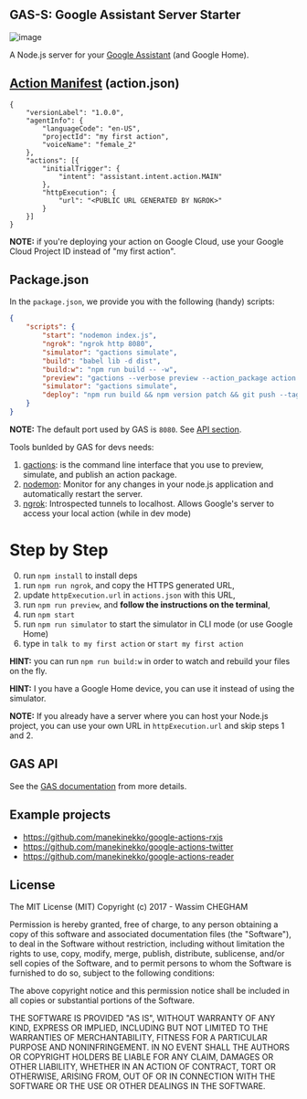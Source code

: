 ## GAS-S: Google Assistant Server Starter

![image](https://cloud.githubusercontent.com/assets/1699357/21663314/b022ace0-d2df-11e6-8713-9f68b1c3ee3b.png)

A Node.js server for your [Google Assistant](https://developers.google.com/actions/) (and Google Home).

## [Action Manifest](https://developers.google.com/actions/develop/sdk/actions) (action.json)

```
{
    "versionLabel": "1.0.0",
    "agentInfo": {
        "languageCode": "en-US",
        "projectId": "my first action",
        "voiceName": "female_2"
    },
    "actions": [{
        "initialTrigger": {
            "intent": "assistant.intent.action.MAIN"
        },
        "httpExecution": {
            "url": "<PUBLIC URL GENERATED BY NGROK>"
        }
    }]
}
```

**NOTE:** if you're deploying your action on Google Cloud, use your Google Cloud Project ID instead of "my first action".

## Package.json

In the `package.json`, we provide you with the following (handy) scripts: 

```json
{
    "scripts": {
        "start": "nodemon index.js",
        "ngrok": "ngrok http 8080",
        "simulator": "gactions simulate",
        "build": "babel lib -d dist",
        "build:w": "npm run build -- -w",
        "preview": "gactions --verbose preview --action_package action.json --invocation_name 'my first action' --preview_mins 1234",
        "simulator": "gactions simulate",
        "deploy": "npm run build && npm version patch && git push --tags && git push && npm publish"
    }
}
```

**NOTE:** The default port used by GAS is `8080`. See [API section](https://github.com/manekinekko/google-actions-server#actionserverport--8080).

Tools bunlded by GAS for devs needs:

1. [gactions](https://developers.google.com/actions/tools/gactions-cli): is the command line interface that you use to preview, simulate, and publish an action package.
1. [nodemon](https://github.com/remy/nodemon): Monitor for any changes in your node.js application and automatically restart the server.
2. [ngrok](https://github.com/inconshreveable/ngrok): Introspected tunnels to localhost. Allows Google's server to access your local action (while in dev mode)

# Step by Step

0. run `npm install` to install deps
1. run `npm run ngrok`, and copy the HTTPS generated URL,
2. update `httpExecution.url` in `actions.json` with this URL,
3. run `npm run preview`, and **follow the instructions on the terminal**,
4. run `npm start`
5. run `npm run simulator` to start the simulator in CLI mode (or use Google Home)
6. type in `talk to my first action` or `start my first action`

**HINT:** you can run `npm run build:w` in order to watch and rebuild your files on the fly.

**HINT:** I you have a Google Home device, you can use it instead of using the simulator.

**NOTE:** If you already have a server where you can host your Node.js project, you can use your own URL in `httpExecution.url` and skip steps 1 and 2.

## GAS API

See the [GAS documentation](https://github.com/manekinekko/google-actions-server) from more details.

## Example projects

- https://github.com/manekinekko/google-actions-rxjs
- https://github.com/manekinekko/google-actions-twitter
- https://github.com/manekinekko/google-actions-reader

## License

The MIT License (MIT)
Copyright (c) 2017 - Wassim CHEGHAM

Permission is hereby granted, free of charge, to any person obtaining a copy of this software and associated documentation files (the "Software"), to deal in the Software without restriction, including without limitation the rights to use, copy, modify, merge, publish, distribute, sublicense, and/or sell copies of the Software, and to permit persons to whom the Software is furnished to do so, subject to the following conditions:

The above copyright notice and this permission notice shall be included in all copies or substantial portions of the Software.

THE SOFTWARE IS PROVIDED "AS IS", WITHOUT WARRANTY OF ANY KIND, EXPRESS OR IMPLIED, INCLUDING BUT NOT LIMITED TO THE WARRANTIES OF MERCHANTABILITY, FITNESS FOR A PARTICULAR PURPOSE AND NONINFRINGEMENT. IN NO EVENT SHALL THE AUTHORS OR COPYRIGHT HOLDERS BE LIABLE FOR ANY CLAIM, DAMAGES OR OTHER LIABILITY, WHETHER IN AN ACTION OF CONTRACT, TORT OR OTHERWISE, ARISING FROM, OUT OF OR IN CONNECTION WITH THE SOFTWARE OR THE USE OR OTHER DEALINGS IN THE SOFTWARE.
